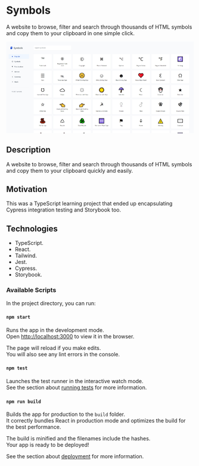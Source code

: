 # Symbols

A website to browse, filter and search through thousands of HTML symbols and copy them to your clipboard in one simple click.

![Symbols](documentation/symbols.jpg)

## Description

A website to browse, filter and search through thousands of HTML symbols and copy them to your clipboard quickly and easily. 

## Motivation

This was a TypeScript learning project that ended up encapsulating Cypress integration testing and Storybook too.

## Technologies

- TypeScript.
- React.
- Tailwind.
- Jest.
- Cypress.
- Storybook.

### Available Scripts

In the project directory, you can run:

#### `npm start`

Runs the app in the development mode.\
Open [http://localhost:3000](http://localhost:3000) to view it in the browser.

The page will reload if you make edits.\
You will also see any lint errors in the console.

#### `npm test`

Launches the test runner in the interactive watch mode.\
See the section about [running tests](https://facebook.github.io/create-react-app/docs/running-tests) for more information.

#### `npm run build`

Builds the app for production to the `build` folder.\
It correctly bundles React in production mode and optimizes the build for the best performance.

The build is minified and the filenames include the hashes.\
Your app is ready to be deployed!

See the section about [deployment](https://facebook.github.io/create-react-app/docs/deployment) for more information.
